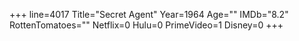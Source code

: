 +++
line=4017
Title="Secret Agent"
Year=1964
Age=""
IMDb="8.2"
RottenTomatoes=""
Netflix=0
Hulu=0
PrimeVideo=1
Disney=0
+++

